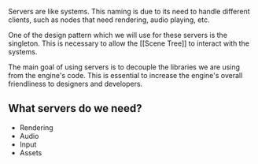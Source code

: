 Servers are like systems. This naming is due to its need to handle different clients, such as nodes that need rendering, audio playing, etc. 

One of the design pattern which we will use for these servers is the singleton. This is necessary to allow the [[Scene Tree]] to interact with the systems.

The main goal of using servers is to decouple the libraries we are using from the engine's code. This is essential to increase the engine's overall friendliness to designers and developers.
## What servers do we need?
- Rendering
- Audio
- Input
- Assets